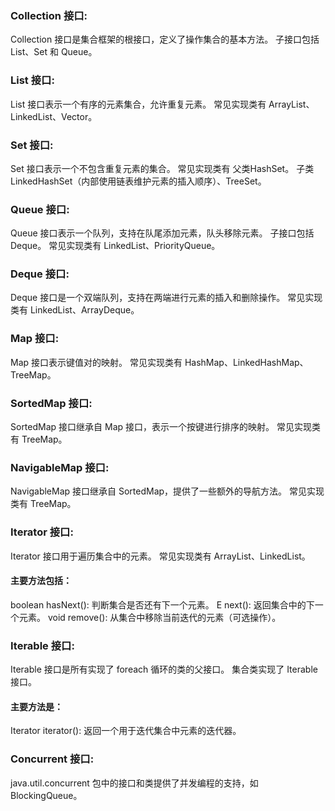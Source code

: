 ### Collection 接口:

Collection 接口是集合框架的根接口，定义了操作集合的基本方法。
子接口包括 List、Set 和 Queue。

### List 接口:

List 接口表示一个有序的元素集合，允许重复元素。
常见实现类有 ArrayList、LinkedList、Vector。

### Set 接口:

Set 接口表示一个不包含重复元素的集合。
常见实现类有 父类HashSet。
子类 LinkedHashSet（内部使用链表维护元素的插入顺序）、TreeSet。

### Queue 接口:

Queue 接口表示一个队列，支持在队尾添加元素，队头移除元素。
子接口包括 Deque。
常见实现类有 LinkedList、PriorityQueue。

### Deque 接口:

Deque 接口是一个双端队列，支持在两端进行元素的插入和删除操作。
常见实现类有 LinkedList、ArrayDeque。

### Map 接口:

Map 接口表示键值对的映射。
常见实现类有 HashMap、LinkedHashMap、TreeMap。

### SortedMap 接口:

SortedMap 接口继承自 Map 接口，表示一个按键进行排序的映射。
常见实现类有 TreeMap。

### NavigableMap 接口:

NavigableMap 接口继承自 SortedMap，提供了一些额外的导航方法。
常见实现类有 TreeMap。

### Iterator 接口:

Iterator 接口用于遍历集合中的元素。
常见实现类有 ArrayList、LinkedList。

#### 主要方法包括：
boolean hasNext(): 判断集合是否还有下一个元素。
E next(): 返回集合中的下一个元素。
void remove(): 从集合中移除当前迭代的元素（可选操作）。

### Iterable 接口:

Iterable 接口是所有实现了 foreach 循环的类的父接口。
集合类实现了 Iterable 接口。

#### 主要方法是：
Iterator<E> iterator(): 返回一个用于迭代集合中元素的迭代器。

### Concurrent 接口:

java.util.concurrent 包中的接口和类提供了并发编程的支持，如 BlockingQueue。

